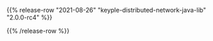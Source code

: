 {{% release-row "2021-08-26" "keyple-distributed-network-java-lib" "2.0.0-rc4" %}} 

{{% /release-row %}}
